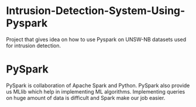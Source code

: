 # Intrusion-Detection-System-Using-Pyspark
Project that gives idea on how to use Pyspark on UNSW-NB datasets used for intrusion detection.
# PySpark
PySpark is collaboration of Apache Spark and Python.
PySpark also provide us MLlib which help in implementing ML algorithms.
Implementing queries on huge amount of data is difficult and Spark make our job easier.
